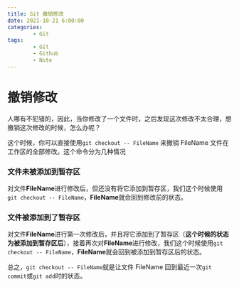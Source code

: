 ```yaml
---
title: Git 撤销修改
date: 2021-10-21 6:00:00
categories:
        - Git
tags:
        - Git
        - Github
        - Note
---
```


# 撤销修改

人哪有不犯错的，因此，当你修改了一个文件时，之后发现这次修改不太合理，想撤销这次修改的时候，怎么办呢？

这个时候，你可以直接使用`git checkout -- FileName` 来撤销 FileName 文件在工作区的全部修改。这个命令分为几种情况

### 文件未被添加到暂存区

对文件**FileName**进行修改后，但还没有将它添加到暂存区，我们这个时候使用`git checkout -- FileName`，**FileName**就会回到修改前的状态。

### 文件被添加到了暂存区

对文件**FileName**进行第一次修改后，并且将它添加到了暂存区（**这个时候的状态为被添加到暂存区后**），接着再次对**FileName**进行修改，我们这个时候使用`git checkout -- FileName`，**FileName**就会回到被添加到暂存区后的状态。

总之，`git checkout -- FileName`就是让文件 FileName 回到最近一次`git commit`或`git add`时的状态。
